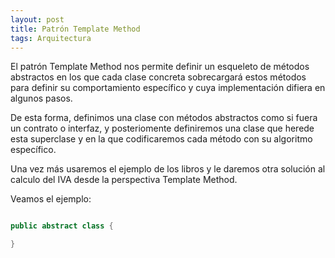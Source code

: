 ```yaml
---
layout: post
title: Patrón Template Method
tags: Arquitectura
---
```


El patrón Template Method nos permite definir un esqueleto de métodos abstractos en los que cada clase concreta sobrecargará estos métodos para definir su comportamiento específico y cuya implementación difiera en algunos pasos.

De esta forma, definimos una clase con métodos abstractos como si fuera un contrato o interfaz, y posteriomente definiremos una clase que herede esta superclase y en la que codificaremos cada método con su algoritmo específico.

Una vez más usaremos el ejemplo de los libros y le daremos otra solución al calculo del IVA desde la perspectiva Template Method.

Veamos el ejemplo:

~~~csharp

public abstract class {

}

~~~